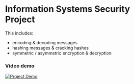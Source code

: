 # Information Systems Security Project
This includes:
- encoding & decoding messages
- hashing messages & cracking hashes
- symmetric / asymmetric encryption & decryption

### Video demo
[![Project Demo](https://img.youtube.com/vi/gkRzIey-vts/0.jpg)](https://www.youtube.com/watch?v=gkRzIey-vts "Project Demo")
